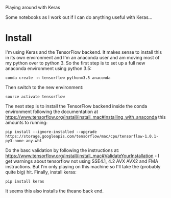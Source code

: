 Playing around with Keras

Some notebooks as I work out if I can do anything useful
with Keras...

Install
=======

I'm using Keras and the TensorFlow backend. It makes sense to
install this in its own environment and I'm an anaconda user and
am moving most of my python over to python 3. So the first step is
to set up a full new anaconda environment using python 3.5:

    conda create -n tensorflow python=3.5 anaconda

Then switch to the new environment:

    source activate tensorflow

The next step is to install the TensorFlow backend inside the conda 
environment following the documentation at 
https://www.tensorflow.org/install/install_mac#installing_with_anaconda
this amounts to running:

    pip install --ignore-installed --upgrade https://storage.googleapis.com/tensorflow/mac/cpu/tensorflow-1.0.1-py3-none-any.whl

Do the basc validation by following the instructions at: https://www.tensorflow.org/install/install_mac#ValidateYourInstallation - I get warnings about
tensorflow not using SSE4.1, 4.2 AVX AVX2 and FMA instructions. But I'm only
playing on this machine so I'll take the (probably quite big) hit. Finally,
install keras:

    pip install keras

It seems this also installs the theano back end.



